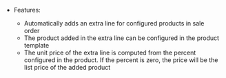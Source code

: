   - Features:
    
      - Automatically adds an extra line for configured products in sale
        order
      - The product added in the extra line can be configured in the
        product template
      - The unit price of the extra line is computed from the percent
        configured in the product. If the percent is zero, the price
        will be the list price of the added product
